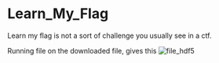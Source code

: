 # Learn_My_Flag


Learn my flag is not a sort of challenge you usually see in a ctf.

Running file on the downloaded file, gives this
![file_hdf5](https://user-images.githubusercontent.com/42334661/44017454-000be95e-9ef6-11e8-84cb-ef1c070104e0.png)
